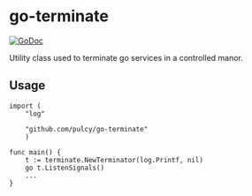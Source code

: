 # go-terminate

[![GoDoc](https://godoc.org/github.com/pulcy/go-terminate?status.svg)](http://godoc.org/github.com/pulcy/go-terminate)

Utility class used to terminate go services in a controlled manor.

## Usage

```
import (
    "log"

    "github.com/pulcy/go-terminate"
    )

func main() {
    t := terminate.NewTerminator(log.Printf, nil)
    go t.ListenSignals()
    ...
}
```
